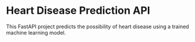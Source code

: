 # Heart Disease Prediction API

This FastAPI project predicts the possibility of heart disease using a trained machine learning model.
